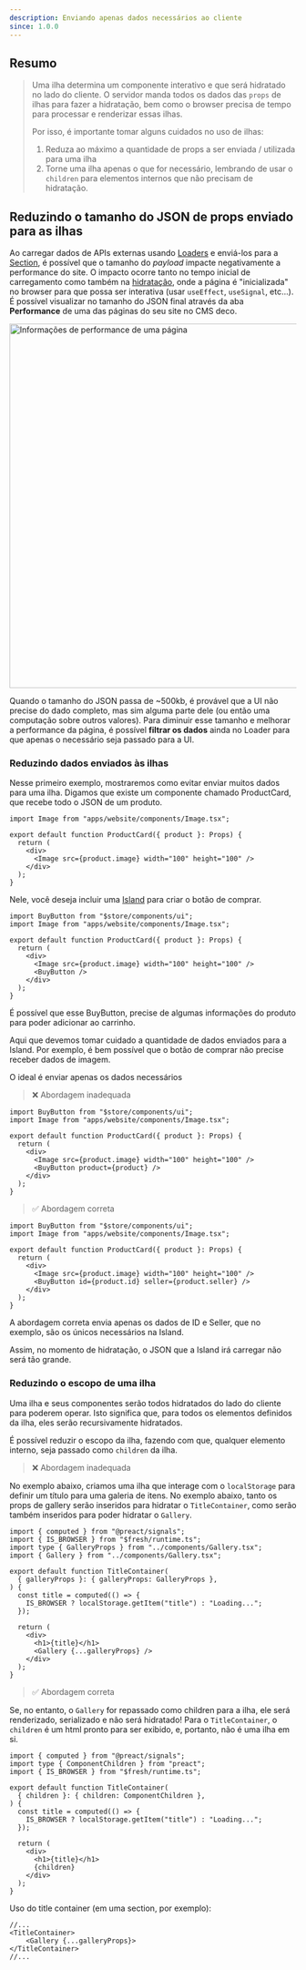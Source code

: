 ```yaml
---
description: Enviando apenas dados necessários ao cliente
since: 1.0.0
---
```


## Resumo

> Uma ilha determina um componente interativo e que será hidratado no lado do
> cliente. O servidor manda todos os dados das `props` de ilhas para fazer a
> hidratação, bem como o browser precisa de tempo para processar e renderizar
> essas ilhas.
>
> Por isso, é importante tomar alguns cuidados no uso de ilhas:
>
> 1. Reduza ao máximo a quantidade de props a ser enviada / utilizada para uma
>    ilha
> 2. Torne uma ilha apenas o que for necessário, lembrando de usar o `children`
>    para elementos internos que não precisam de hidratação.

## Reduzindo o tamanho do JSON de props enviado para as ilhas

Ao carregar dados de APIs externas usando [Loaders](/docs/pt/concepts/loader) e
enviá-los para a [Section](/docs/pt/concepts/section), é possível que o tamanho
do _payload_ impacte negativamente a performance do site. O impacto ocorre tanto
no tempo inicial de carregamento como também na
[hidratação](https://blog.saeloun.com/2021/12/16/hydration/), onde a página é
"inicializada" no browser para que possa ser interativa (usar `useEffect`,
`useSignal`, etc...). É possível visualizar no tamanho do JSON final através da
aba **Performance** de uma das páginas do seu site no CMS deco.

<img width="640" alt="Informações de performance de uma página" src="/docs/performance/performance-tab.png">

Quando o tamanho do JSON passa de ~500kb, é provável que a UI não precise do
dado completo, mas sim alguma parte dele (ou então uma computação sobre outros
valores). Para diminuir esse tamanho e melhorar a performance da página, é
possível **filtrar os dados** ainda no Loader para que apenas o necessário seja
passado para a UI.

### Reduzindo dados enviados às ilhas

Nesse primeiro exemplo, mostraremos como evitar enviar muitos dados para uma
ilha. Digamos que existe um componente chamado ProductCard, que recebe todo o
JSON de um produto.

```tsx
import Image from "apps/website/components/Image.tsx";

export default function ProductCard({ product }: Props) {
  return (
    <div>
      <Image src={product.image} width="100" height="100" />
    </div>
  );
}
```

Nele, você deseja incluir uma
[Island](https://fresh.deno.dev/docs/concepts/islands) para criar o botão de
comprar.

```tsx
import BuyButton from "$store/components/ui";
import Image from "apps/website/components/Image.tsx";

export default function ProductCard({ product }: Props) {
  return (
    <div>
      <Image src={product.image} width="100" height="100" />
      <BuyButton />
    </div>
  );
}
```

É possível que esse BuyButton, precise de algumas informações do produto para
poder adicionar ao carrinho.

Aqui que devemos tomar cuidado a quantidade de dados enviados para a Island. Por
exemplo, é bem possível que o botão de comprar não precise receber dados de
imagem.

O ideal é enviar apenas os dados necessários

> ❌ Abordagem inadequada

```tsx
import BuyButton from "$store/components/ui";
import Image from "apps/website/components/Image.tsx";

export default function ProductCard({ product }: Props) {
  return (
    <div>
      <Image src={product.image} width="100" height="100" />
      <BuyButton product={product} />
    </div>
  );
}
```

> ✅ Abordagem correta

```tsx
import BuyButton from "$store/components/ui";
import Image from "apps/website/components/Image.tsx";

export default function ProductCard({ product }: Props) {
  return (
    <div>
      <Image src={product.image} width="100" height="100" />
      <BuyButton id={product.id} seller={product.seller} />
    </div>
  );
}
```

A abordagem correta envia apenas os dados de ID e Seller, que no exemplo, são os
únicos necessários na Island.

Assim, no momento de hidratação, o JSON que a Island irá carregar não será tão
grande.

### Reduzindo o escopo de uma ilha

Uma ilha e seus componentes serão todos hidratados do lado do cliente para
poderem operar. Isto significa que, para todos os elementos definidos da ilha,
eles serão recursivamente hidratados.

É possível reduzir o escopo da ilha, fazendo com que, qualquer elemento interno,
seja passado como `children` da ilha.

> ❌ Abordagem inadequada

No exemplo abaixo, criamos uma ilha que interage com o `localStorage` para
definir um título para uma galeria de itens. No exemplo abaixo, tanto os props
de gallery serão inseridos para hidratar o `TitleContainer`, como serão também
inseridos para poder hidratar o `Gallery`.

```tsx
import { computed } from "@preact/signals";
import { IS_BROWSER } from "$fresh/runtime.ts";
import type { GalleryProps } from "../components/Gallery.tsx";
import { Gallery } from "../components/Gallery.tsx";

export default function TitleContainer(
  { galleryProps }: { galleryProps: GalleryProps },
) {
  const title = computed(() => {
    IS_BROWSER ? localStorage.getItem("title") : "Loading...";
  });

  return (
    <div>
      <h1>{title}</h1>
      <Gallery {...galleryProps} />
    </div>
  );
}
```

> ✅ Abordagem correta

Se, no entanto, o `Gallery` for repassado como children para a ilha, ele será
renderizado, serializado e não será hidratado! Para o `TitleContainer`, o
`children` é um html pronto para ser exibido, e, portanto, não é uma ilha em si.

```tsx
import { computed } from "@preact/signals";
import type { ComponentChildren } from "preact";
import { IS_BROWSER } from "$fresh/runtime.ts";

export default function TitleContainer(
  { children }: { children: ComponentChildren },
) {
  const title = computed(() => {
    IS_BROWSER ? localStorage.getItem("title") : "Loading...";
  });

  return (
    <div>
      <h1>{title}</h1>
      {children}
    </div>
  );
}
```

Uso do title container (em uma section, por exemplo):

```tsx
//...
<TitleContainer>
    <Gallery {...galleryProps}>
</TitleContainer>
//...
```
